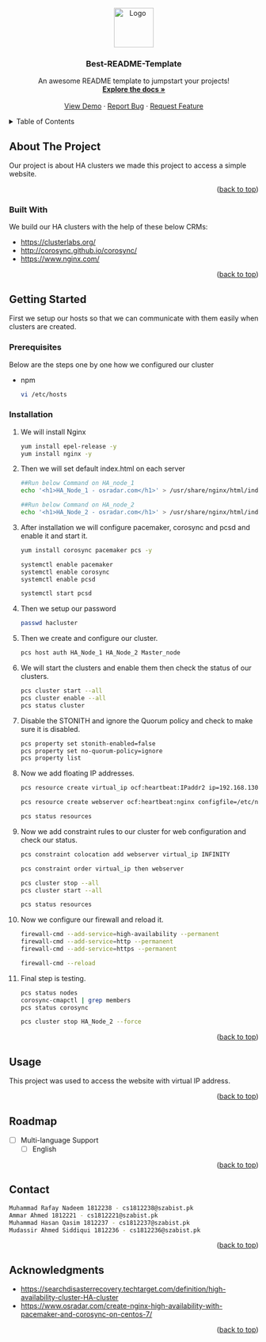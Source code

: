 <div id="top"></div>



<!-- PROJECT LOGO -->
<br />
<div align="center">
  <a href="https://github.com/othneildrew/Best-README-Template">
    <img src="images/logo.png" alt="Logo" width="80" height="80">
  </a>

  <h3 align="center">Best-README-Template</h3>

  <p align="center">
    An awesome README template to jumpstart your projects!
    <br />
    <a href="https://github.com/othneildrew/Best-README-Template"><strong>Explore the docs »</strong></a>
    <br />
    <br />
    <a href="https://github.com/othneildrew/Best-README-Template">View Demo</a>
    ·
    <a href="https://github.com/othneildrew/Best-README-Template/issues">Report Bug</a>
    ·
    <a href="https://github.com/othneildrew/Best-README-Template/issues">Request Feature</a>
  </p>
</div>



<!-- TABLE OF CONTENTS -->
<details>
  <summary>Table of Contents</summary>
  <ol>
    <li>
      <a href="#about-the-project">About The Project</a>
      <ul>
        <li><a href="#built-with">Built With</a></li>
      </ul>
    </li>
    <li>
      <a href="#getting-started">Getting Started</a>
      <ul>
        <li><a href="#prerequisites">Prerequisites</a></li>
        <li><a href="#installation">Installation</a></li>
      </ul>
    </li>
    <li><a href="#usage">Usage</a></li>
    <li><a href="#roadmap">Roadmap</a></li>
    <li><a href="#contributing">Contributing</a></li>
    <li><a href="#license">License</a></li>
    <li><a href="#contact">Contact</a></li>
    <li><a href="#acknowledgments">Acknowledgments</a></li>
  </ol>
</details>



<!-- ABOUT THE PROJECT -->
## About The Project
Our project is about HA clusters we made this project to access a simple website.

<p align="right">(<a href="#top">back to top</a>)</p>



### Built With

We build our HA clusters with the help of these below CRMs:

* https://clusterlabs.org/
* http://corosync.github.io/corosync/
* https://www.nginx.com/

<p align="right">(<a href="#top">back to top</a>)</p>



<!-- GETTING STARTED -->
## Getting Started

First we setup our hosts so that we can communicate with them easily when clusters are created.

### Prerequisites

Below are the steps one by one how we configured our cluster
* npm
  ```sh
  vi /etc/hosts
  ```

### Installation

1. We will install Nginx
   ```sh
   yum install epel-release -y
   yum install nginx -y
   ```
2. Then we will set default index.html on each server
   ```sh
   ##Run below Command on HA_node_1
   echo '<h1>HA_Node_1 - osradar.com</h1>' > /usr/share/nginx/html/index.html

   ##Run below Command on HA_node_2
   echo '<h1>HA_Node_2 - osradar.com</h1>' > /usr/share/nginx/html/index.html
   ```
3. After installation we will configure pacemaker, corosync and pcsd and enable it and start it.
   ```sh
   yum install corosync pacemaker pcs -y

   systemctl enable pacemaker
   systemctl enable corosync
   systemctl enable pcsd

   systemctl start pcsd
   ```
4. Then we setup our password
   ```sh
   passwd hacluster
   ```
5. Then we create and configure our cluster.
   ```sh
   pcs host auth HA_Node_1 HA_Node_2 Master_node
   ```
6. We will start the clusters and enable them then check the status of our clusters.
   ```sh
   pcs cluster start --all
   pcs cluster enable --all
   pcs status cluster
   ```
7. Disable the STONITH and ignore the Quorum policy and check to make sure it is disabled.
   ```sh
   pcs property set stonith-enabled=false
   pcs property set no-quorum-policy=ignore
   pcs property list
   ```
8. Now we add floating IP addresses.
   ```sh
   pcs resource create virtual_ip ocf:heartbeat:IPaddr2 ip=192.168.130.222 cidr_netmask=32 op monitor interval=30s

   pcs resource create webserver ocf:heartbeat:nginx configfile=/etc/nginx/nginx.conf op monitor timeout="5s" interval="5s"

   pcs status resources
   ```
9. Now we add constraint rules to our cluster for web configuration and     check our status.
   ```sh
   pcs constraint colocation add webserver virtual_ip INFINITY

   pcs constraint order virtual_ip then webserver

   pcs cluster stop --all
   pcs cluster start --all

   pcs status resources
   ```
10. Now we configure our firewall and reload it.
    ```sh
    firewall-cmd --add-service=high-availability --permanent 
    firewall-cmd --add-service=http --permanent  
    firewall-cmd --add-service=https --permanent

    firewall-cmd --reload
    ```
11. Final step is testing.
    ```sh
    pcs status nodes
    corosync-cmapctl | grep members
    pcs status corosync

    pcs cluster stop HA_Node_2 --force
    ```
<p align="right">(<a href="#top">back to top</a>)</p>



<!-- USAGE EXAMPLES -->
## Usage
This project was used to access the website with virtual IP address.

<p align="right">(<a href="#top">back to top</a>)</p>



<!-- ROADMAP -->
## Roadmap

- [ ] Multi-language Support
    - [ ] English

<p align="right">(<a href="#top">back to top</a>)</p>


<!-- CONTACT -->
## Contact

```sh
Muhammad Rafay Nadeem 1812238 - cs1812238@szabist.pk
Ammar Ahmed 1812221 - cs1812221@szabist.pk
Muhammad Hasan Qasim 1812237 - cs1812237@szabist.pk
Mudassir Ahmed Siddiqui 1812236 - cs1812236@szabist.pk
```
<p align="right">(<a href="#top">back to top</a>)</p>



<!-- ACKNOWLEDGMENTS -->
## Acknowledgments

* https://searchdisasterrecovery.techtarget.com/definition/high-availability-cluster-HA-cluster
* https://www.osradar.com/create-nginx-high-availability-with-pacemaker-and-corosync-on-centos-7/
<p align="right">(<a href="#top">back to top</a>)</p>